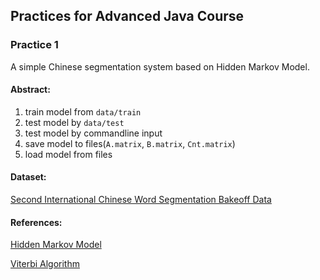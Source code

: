 ## Practices for Advanced Java Course

### Practice 1

A simple Chinese segmentation system based on Hidden Markov Model.

#### Abstract:
1. train model from `data/train`
2. test model by `data/test`
3. test model by commandline input
4. save model to files(`A.matrix`, `B.matrix`, `Cnt.matrix`)
5. load model from files

#### Dataset:

[Second International Chinese Word Segmentation Bakeoff 
Data](http://sighan.cs.uchicago.edu/bakeoff2005/)

#### References:

[Hidden Markov Model](https://en.wikipedia.org/wiki/Hidden_Markov_model)

[Viterbi Algorithm](https://en.wikipedia.org/wiki/Viterbi_algorithm)